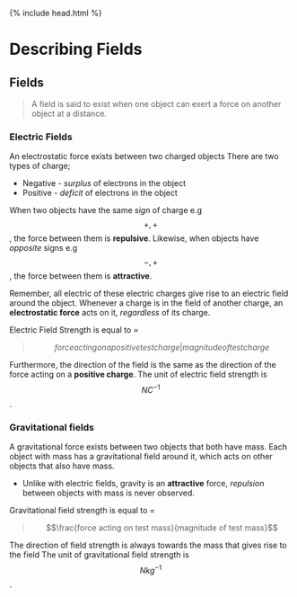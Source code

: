 {% include head.html %}

# Describing Fields
## Fields
> A field is said to exist when one object can exert a force on another object at a distance.

### Electric Fields
An electrostatic force exists between two charged objects 
There are two types of charge;
- Negative - *surplus* of electrons in the object
- Positive - *deficit* of electrons in the object

When two objects have the same *sign* of charge e.g $$+,+$$, the force between them is **repulsive**.
Likewise, when objects have *opposite* signs e.g $$-,+$$, the force between them is **attractive**.

Remember, all electric of these electric charges give rise to an electric field around the object. Whenever a charge is in the field of another charge, an **electrostatic force** acts on it, *regardless* of its charge.

Electric Field Strength is equal to =
> $${force acting on a positive test charge} | {magnitude of test charge}$$

Furthermore, the direction of the field is the same as the direction of the force acting on a **positive charge**.
The unit of electric field strength is $$NC^{-1}$$.

### Gravitational fields
A gravitational force exists between two objects that both have mass.
Each object with mass has a gravitational field around it, which acts on other objects that also have mass.
- Unlike with electric fields, gravity is an **attractive** force, *repulsion* between objects with mass is never observed.

Gravitational field strength is equal to = 
> $$\frac{force acting on test mass}{magnitude of test mass}$$

The direction of field strength is always towards the mass that gives rise to the field
The unit of gravitational field strength is $$N{kg}^{-1}$$.
